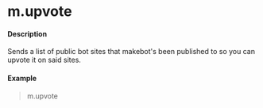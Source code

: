 # m.upvote

#### Description

Sends a list of public bot sites that makebot's been published to so you can upvote it on said sites.

#### Example

> m.upvote
